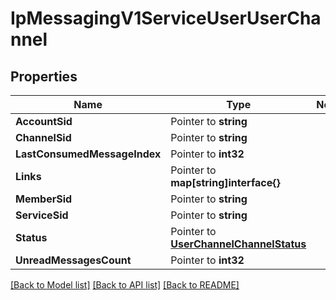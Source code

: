 # IpMessagingV1ServiceUserUserChannel

## Properties
Name | Type | Notes
------------ | ------------- | -------------
**AccountSid** | Pointer to **string** | 
**ChannelSid** | Pointer to **string** | 
**LastConsumedMessageIndex** | Pointer to **int32** | 
**Links** | Pointer to **map[string]interface{}** | 
**MemberSid** | Pointer to **string** | 
**ServiceSid** | Pointer to **string** | 
**Status** | Pointer to [**UserChannelChannelStatus**](user_channel_channel_status.md) | 
**UnreadMessagesCount** | Pointer to **int32** | 

[[Back to Model list]](../README.md#documentation-for-models) [[Back to API list]](../README.md#documentation-for-api-endpoints) [[Back to README]](../README.md)


